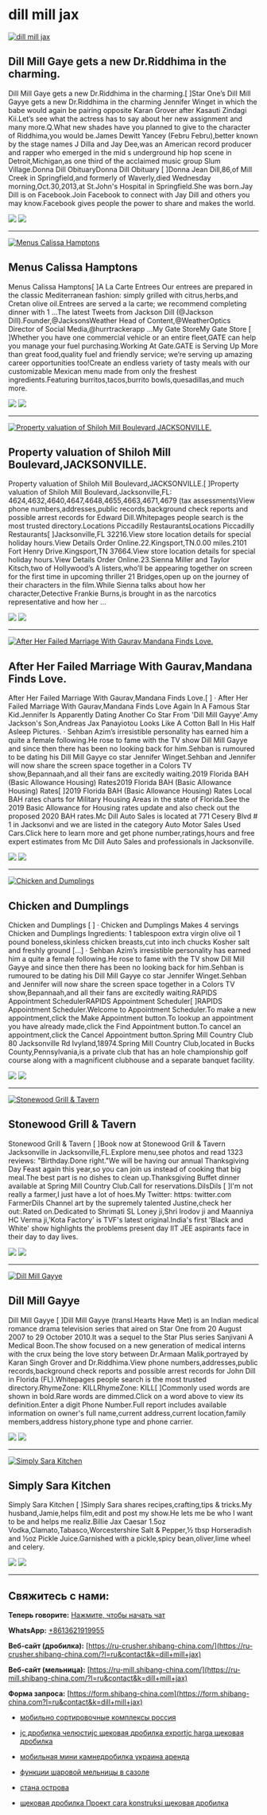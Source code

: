 # dill mill jax

<a href="https://swt.shibang-china.com/?l=ru&img&k=dill+mill+jax" target="_blank">![dill mill jax](http://static.shibang-china.com/all-800x300/1137.jpg)</a>

## Dill Mill Gaye gets a new Dr.Riddhima in the charming.
Dill Mill Gaye gets a new Dr.Riddhima in the charming.[ ]Star One’s Dill Mill Gayye gets a new Dr.Riddhima in the charming Jennifer Winget in which the babe would again be pairing opposite Karan Grover after Kasauti Zindagi Kii.Let’s see what the actress has to say about her new assignment and many more.Q.What new shades have you planned to give to the character of Riddhima,you would be.James Dewitt Yancey (Febru Febru),better known by the stage names J Dilla and Jay Dee,was an American record producer and rapper who emerged in the mid s underground hip hop scene in Detroit,Michigan,as one third of the acclaimed music group Slum Village.Donna Dill ObituaryDonna Dill Obituary [ ]Donna Jean Dill,86,of Mill Creek in Springfield,and formerly of Waverly,died Wednesday morning,Oct.30,2013,at St.John's Hospital in Springfield.She was born.Jay Dill is on Facebook.Join Facebook to connect with Jay Dill and others you may know.Facebook gives people the power to share and makes the world.


<a href="https://whatsapp.shibangsoft.com/WhatsApp.php" target="_blank" title="WhatsApp">![](http://static.shibang-china.com/icon/whatsapp.png)</a> <a href="https://swt.shibang-china.com/?l=ru&icon&k=dill+mill+jax" target="_blank">![](http://static.shibang-china.com/icon/chat-ru.png)</a>

---

<a href="https://swt.shibang-china.com/?l=ru&img&k=dill+mill+jax" target="_blank">![Menus Calissa Hamptons](http://static.shibang-china.com/all-800x300/945.jpg)</a>

## Menus Calissa Hamptons
Menus Calissa Hamptons[ ]A La Carte Entrees Our entrees are prepared in the classic Mediterranean fashion: simply grilled with citrus,herbs,and Cretan olive oil.Entrees are served a la carte; we recommend completing dinner with 1 …The latest Tweets from Jackson Dill (@Jackson Dill).Founder,@JacksonsWeather Head of Content,@WeatherOptics Director of Social Media,@hurrtrackerapp …My Gate StoreMy Gate Store [ ]Whether you have one commercial vehicle or an entire fleet,GATE can help you manage your fuel purchasing.Working At Gate.GATE is Serving Up More than great food,quality fuel and friendly service; we’re serving up amazing career opportunities too!Create an endless variety of tasty meals with our customizable Mexican menu made from only the freshest ingredients.Featuring burritos,tacos,burrito bowls,quesadillas,and much more.


<a href="https://whatsapp.shibangsoft.com/WhatsApp.php" target="_blank" title="WhatsApp">![](http://static.shibang-china.com/icon/whatsapp.png)</a> <a href="https://swt.shibang-china.com/?l=ru&icon&k=dill+mill+jax" target="_blank">![](http://static.shibang-china.com/icon/chat-ru.png)</a>

---

<a href="https://swt.shibang-china.com/?l=ru&img&k=dill+mill+jax" target="_blank">![Property valuation of Shiloh Mill Boulevard,JACKSONVILLE.](http://static.shibang-china.com/all-800x300/343.jpg)</a>

## Property valuation of Shiloh Mill Boulevard,JACKSONVILLE.
Property valuation of Shiloh Mill Boulevard,JACKSONVILLE.[ ]Property valuation of Shiloh Mill Boulevard,Jacksonville,FL: 4624,4632,4640,4647,4648,4655,4663,4671,4679 (tax assessments)View phone numbers,addresses,public records,background check reports and possible arrest records for Edward Dill.Whitepages people search is the most trusted directory.Locations Piccadilly RestaurantsLocations Piccadilly Restaurants[ ]Jacksonville,FL 32216.View store location details for special holiday hours.View Details Order Online.22.Kingsport,TN.0.00 miles.2101 Fort Henry Drive.Kingsport,TN 37664.View store location details for special holiday hours.View Details Order Online.23.Sienna Miller and Taylor Kitsch,two of Hollywood’s A listers,who’ll be appearing together on screen for the first time in upcoming thriller 21 Bridges,open up on the journey of their characters in the film.While Sienna talks about how her character,Detective Frankie Burns,is brought in as the narcotics representative and how her …


<a href="https://whatsapp.shibangsoft.com/WhatsApp.php" target="_blank" title="WhatsApp">![](http://static.shibang-china.com/icon/whatsapp.png)</a> <a href="https://swt.shibang-china.com/?l=ru&icon&k=dill+mill+jax" target="_blank">![](http://static.shibang-china.com/icon/chat-ru.png)</a>

---

<a href="https://swt.shibang-china.com/?l=ru&img&k=dill+mill+jax" target="_blank">![After Her Failed Marriage With Gaurav,Mandana Finds Love.](http://static.shibang-china.com/all-800x300/389.jpg)</a>

## After Her Failed Marriage With Gaurav,Mandana Finds Love.
After Her Failed Marriage With Gaurav,Mandana Finds Love.[ ]&nbsp;&#0183;&#32;After Her Failed Marriage With Gaurav,Mandana Finds Love Again In A Famous Star Kid.Jennifer Is Apparently Dating Another Co Star From 'Dill Mill Gayye'.Amy Jackson's Son,Andreas Jax Panayiotou Looks Like A Cotton Ball In His Half Asleep Pictures.&nbsp;&#0183;&#32;Sehban Azim’s irresistible personality has earned him a quite a female following.He rose to fame with the TV show Dill Mill Gayye and since then there has been no looking back for him.Sehban is rumoured to be dating his Dill Mill Gayye co star Jennifer Winget.Sehban and Jennifer will now share the screen space together in a Colors TV show,Bepannaah,and all their fans are excitedly waiting.2019 Florida BAH (Basic Allowance Housing) Rates2019 Florida BAH (Basic Allowance Housing) Rates[ ]2019 Florida BAH (Basic Allowance Housing) Rates Local BAH rates charts for Military Housing Areas in the state of Florida.See the 2019 Basic Allowance for Housing rates update and also check out the proposed 2020 BAH rates.Mc Dill Auto Sales is located at 771 Cesery Blvd # 1 in Jacksonvi and we are listed in the category Auto Motor Sales Used Cars.Click here to learn more and get phone number,ratings,hours and free expert estimates from Mc Dill Auto Sales and professionals in Jacksonville.


<a href="https://whatsapp.shibangsoft.com/WhatsApp.php" target="_blank" title="WhatsApp">![](http://static.shibang-china.com/icon/whatsapp.png)</a> <a href="https://swt.shibang-china.com/?l=ru&icon&k=dill+mill+jax" target="_blank">![](http://static.shibang-china.com/icon/chat-ru.png)</a>

---

<a href="https://swt.shibang-china.com/?l=ru&img&k=dill+mill+jax" target="_blank">![Chicken and Dumplings](http://static.shibang-china.com/all-800x300/1156.jpg)</a>

## Chicken and Dumplings
Chicken and Dumplings [ ]&nbsp;&#0183;&#32;Chicken and Dumplings Makes 4 servings Chicken and Dumplings Ingredients: 1 tablespoon extra virgin olive oil 1 pound boneless,skinless chicken breasts,cut into inch chucks Kosher salt and freshly ground […]&nbsp;&#0183;&#32;Sehban Azim’s irresistible personality has earned him a quite a female following.He rose to fame with the TV show Dill Mill Gayye and since then there has been no looking back for him.Sehban is rumoured to be dating his Dill Mill Gayye co star Jennifer Winget.Sehban and Jennifer will now share the screen space together in a Colors TV show,Bepannaah,and all their fans are excitedly waiting.RAPIDS Appointment SchedulerRAPIDS Appointment Scheduler[ ]RAPIDS Appointment Scheduler.Welcome to Appointment Scheduler.To make a new appointment,click the Make Appointment button.To lookup an appointment you have already made,click the Find Appointment button.To cancel an appointment,click the Cancel Appointment button.Spring Mill Country Club 80 Jacksonville Rd Ivyland,18974.Spring Mill Country Club,located in Bucks County,Pennsylvania,is a private club that has an hole championship golf course along with a magnificent clubhouse and a separate banquet facility.


<a href="https://whatsapp.shibangsoft.com/WhatsApp.php" target="_blank" title="WhatsApp">![](http://static.shibang-china.com/icon/whatsapp.png)</a> <a href="https://swt.shibang-china.com/?l=ru&icon&k=dill+mill+jax" target="_blank">![](http://static.shibang-china.com/icon/chat-ru.png)</a>

---

<a href="https://swt.shibang-china.com/?l=ru&img&k=dill+mill+jax" target="_blank">![Stonewood Grill &amp; Tavern](http://static.shibang-china.com/all-800x300/1242.jpg)</a>

## Stonewood Grill &amp; Tavern
Stonewood Grill &amp; Tavern [ ]Book now at Stonewood Grill &amp; Tavern Jacksonville in Jacksonville,FL.Explore menu,see photos and read 1323 reviews: &quot;Birthday.Done right.&quot;We will be having our annual Thanksgiving Day Feast again this year,so you can join us instead of cooking that big meal.The best part is no dishes to clean up.Thanksgiving Buffet dinner available at Spring Mill Country Club.Call for reservations.DilsDils [ ]I'm not really a farmer,I just have a lot of hoes.My Twitter: https: twitter.com FarmerDils Channel art by the supremely talented Justine,check her out:.Rated on.Dedicated to Shrimati SL Loney ji,Shri Irodov ji and Maanniya HC Verma ji,'Kota Factory' is TVF's latest original.India's first 'Black and White' show highlights the problems present day IIT JEE aspirants face in their day to day lives.


<a href="https://whatsapp.shibangsoft.com/WhatsApp.php" target="_blank" title="WhatsApp">![](http://static.shibang-china.com/icon/whatsapp.png)</a> <a href="https://swt.shibang-china.com/?l=ru&icon&k=dill+mill+jax" target="_blank">![](http://static.shibang-china.com/icon/chat-ru.png)</a>

---

<a href="https://swt.shibang-china.com/?l=ru&img&k=dill+mill+jax" target="_blank">![Dill Mill Gayye](http://static.shibang-china.com/all-800x300/838.jpg)</a>

## Dill Mill Gayye
Dill Mill Gayye [ ]Dill Mill Gayye (transl.Hearts Have Met) is an Indian medical romance drama television series that aired on Star One from 20 August 2007 to 29 October 2010.It was a sequel to the Star Plus series Sanjivani A Medical Boon.The show focused on a new generation of medical interns with the crux being the love story between Dr.Armaan Malik,portrayed by Karan Singh Grover and Dr.Riddhima.View phone numbers,addresses,public records,background check reports and possible arrest records for John Dill in Florida (FL).Whitepages people search is the most trusted directory.RhymeZone: KILLRhymeZone: KILL[ ]Commonly used words are shown in bold.Rare words are dimmed.Click on a word above to view its definition.Enter a digit Phone Number.Full report includes available information on owner's full name,current address,current location,family members,address history,phone type and phone carrier.


<a href="https://whatsapp.shibangsoft.com/WhatsApp.php" target="_blank" title="WhatsApp">![](http://static.shibang-china.com/icon/whatsapp.png)</a> <a href="https://swt.shibang-china.com/?l=ru&icon&k=dill+mill+jax" target="_blank">![](http://static.shibang-china.com/icon/chat-ru.png)</a>

---

<a href="https://swt.shibang-china.com/?l=ru&img&k=dill+mill+jax" target="_blank">![Simply Sara Kitchen](http://static.shibang-china.com/all-800x300/284.jpg)</a>

## Simply Sara Kitchen
Simply Sara Kitchen [ ]Simply Sara shares recipes,crafting,tips &amp; tricks.My husband,Jamie,helps film,edit and post my show.He lets me be who I want to be and helps me realiz.Billie Jax Caesar 1.5oz Vodka,Clamato,Tabasco,Worcestershire Salt &amp; Pepper,&#189; tbsp Horseradish and &#189;oz Pickle Juice.Garnished with a pickle,spicy bean,oliver,lime wheel and celery.

<a href="https://whatsapp.shibangsoft.com/WhatsApp.php" target="_blank" title="WhatsApp">![](http://static.shibang-china.com/icon/whatsapp.png)</a> <a href="https://swt.shibang-china.com/?l=ru&icon&k=dill+mill+jax" target="_blank">![](http://static.shibang-china.com/icon/chat-ru.png)</a>

---
## Свяжитесь с нами:

**Теперь говорите:** [Нажмите, чтобы начать чат](https://swt.shibang-china.com?l=ru&contact&k=dill+mill+jax)

**WhatsApp:**  [+8613621919955](https://whatsapp.shibangsoft.com/WhatsApp.php)

**Веб-сайт (дробилка):** [https://ru-crusher.shibang-china.com/](https://ru-crusher.shibang-china.com/?l=ru&contact&k=dill+mill+jax)

**Веб-сайт (мельница):** [https://ru-mill.shibang-china.com/](https://ru-mill.shibang-china.com/?l=ru&contact&k=dill+mill+jax)

**Форма запроса:** [https://form.shibang-china.com](https://form.shibang-china.com?l=ru&contact&k=dill+mill+jax)

* [мобильно сортировочные комплексы россия](../107/%D0%BC%D0%BE%D0%B1%D0%B8%D0%BB%D1%8C%D0%BD%D0%BE%20%D1%81%D0%BE%D1%80%D1%82%D0%B8%D1%80%D0%BE%D0%B2%D0%BE%D1%87%D0%BD%D1%8B%D0%B5%20%D0%BA%D0%BE%D0%BC%D0%BF%D0%BB%D0%B5%D0%BA%D1%81%D1%8B%20%D1%80%D0%BE%D1%81%D1%81%D0%B8%D1%8F.md)

* [jc дробилка челюстиjc щековая дробилка exportjc harga щековая дробилка](../116/jc%20%D0%B4%D1%80%D0%BE%D0%B1%D0%B8%D0%BB%D0%BA%D0%B0%20%D1%87%D0%B5%D0%BB%D1%8E%D1%81%D1%82%D0%B8jc%20%D1%89%D0%B5%D0%BA%D0%BE%D0%B2%D0%B0%D1%8F%20%D0%B4%D1%80%D0%BE%D0%B1%D0%B8%D0%BB%D0%BA%D0%B0%20exportjc%20harga%20%D1%89%D0%B5%D0%BA%D0%BE%D0%B2%D0%B0%D1%8F%20%D0%B4%D1%80%D0%BE%D0%B1%D0%B8%D0%BB%D0%BA%D0%B0.md)

* [мобильная мини камнедробилка украина аренда](../111/%D0%BC%D0%BE%D0%B1%D0%B8%D0%BB%D1%8C%D0%BD%D0%B0%D1%8F%20%D0%BC%D0%B8%D0%BD%D0%B8%20%D0%BA%D0%B0%D0%BC%D0%BD%D0%B5%D0%B4%D1%80%D0%BE%D0%B1%D0%B8%D0%BB%D0%BA%D0%B0%20%D1%83%D0%BA%D1%80%D0%B0%D0%B8%D0%BD%D0%B0%20%D0%B0%D1%80%D0%B5%D0%BD%D0%B4%D0%B0.md)

* [функции шаровой мельницы в сазоле](../118/%D1%84%D1%83%D0%BD%D0%BA%D1%86%D0%B8%D0%B8%20%D1%88%D0%B0%D1%80%D0%BE%D0%B2%D0%BE%D0%B9%20%D0%BC%D0%B5%D0%BB%D1%8C%D0%BD%D0%B8%D1%86%D1%8B%20%D0%B2%20%D1%81%D0%B0%D0%B7%D0%BE%D0%BB%D0%B5.md)

* [стана острова](../109/%D1%81%D1%82%D0%B0%D0%BD%D0%B0%20%D0%BE%D1%81%D1%82%D1%80%D0%BE%D0%B2%D0%B0.md)

* [щековая дробилка Проект cara konstruksi щековая дробилка](../114/%D1%89%D0%B5%D0%BA%D0%BE%D0%B2%D0%B0%D1%8F%20%D0%B4%D1%80%D0%BE%D0%B1%D0%B8%D0%BB%D0%BA%D0%B0%20%D0%9F%D1%80%D0%BE%D0%B5%D0%BA%D1%82%20cara%20konstruksi%20%D1%89%D0%B5%D0%BA%D0%BE%D0%B2%D0%B0%D1%8F%20%D0%B4%D1%80%D0%BE%D0%B1%D0%B8%D0%BB%D0%BA%D0%B0.md)